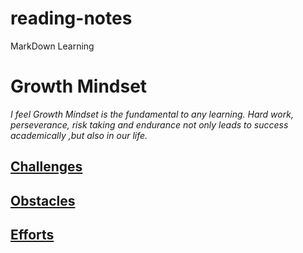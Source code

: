 # reading-notes

MarkDown Learning

# Growth Mindset

*I feel Growth Mindset is the fundamental to any learning.
 Hard work, perseverance, risk taking and endurance not only
 leads to success academically ,but also in our life.*
 
 ## [Challenges](Challenges.md)
 
 ## [Obstacles](Obstacles.md)
 
 ## [Efforts](Efforts.md)
 
 
